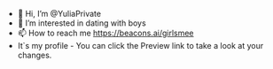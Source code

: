 - 👋 Hi, I’m @YuliaPrivate
- 👀 I’m interested in dating with boys
- 📫 How to reach me https://beacons.ai/girlsmee
- It`s my profile - You can click the Preview link to take a look at your changes.

